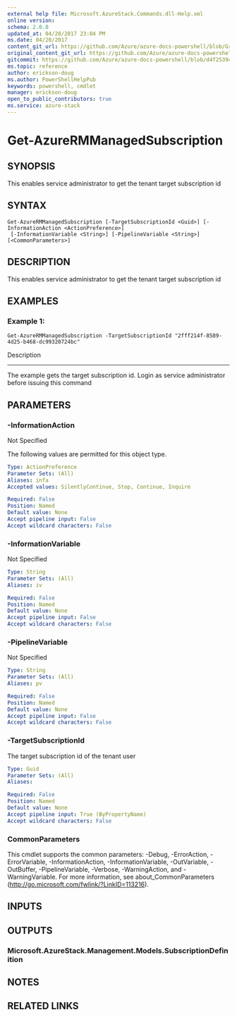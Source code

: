 ```yaml
---
external help file: Microsoft.AzureStack.Commands.dll-Help.xml
online version:
schema: 2.0.0
updated_at: 04/20/2017 23:04 PM
ms.date: 04/20/2017
content_git_url: https://github.com/Azure/azure-docs-powershell/blob/Graham71305/azureps-cmdlets-docs/AzureStack/AzureRM.AzureStackAdmin/v0.10.6/Get-AzureRMManagedSubscription.md
original_content_git_url: https://github.com/Azure/azure-docs-powershell/blob/Graham71305/azureps-cmdlets-docs/AzureStack/AzureRM.AzureStackAdmin/v0.10.6/Get-AzureRMManagedSubscription.md
gitcommit: https://github.com/Azure/azure-docs-powershell/blob/d4f2539c40b2f09416fa3e1d384a0a1f0183fb5e
ms.topic: reference
author: erickson-doug
ms.author: PowerShellHelpPub
keywords: powershell, cmdlet
manager: erickson-doug
open_to_public_contributors: true
ms.service: azure-stack
---
```


# Get-AzureRMManagedSubscription

## SYNOPSIS
This enables service administrator to get the tenant target subscription id

## SYNTAX

```
Get-AzureRMManagedSubscription [-TargetSubscriptionId <Guid>] [-InformationAction <ActionPreference>]
 [-InformationVariable <String>] [-PipelineVariable <String>] [<CommonParameters>]
```

## DESCRIPTION
This enables service administrator to get the tenant target subscription id

## EXAMPLES

### Example 1:
```
Get-AzureRMManagedSubscription -TargetSubscriptionId "2fff214f-8589-4d25-b468-dc99320724bc"
```

Description

-----------

The example gets the target subscription id.
Login as service administrator before issuing this command

## PARAMETERS

### -InformationAction
Not Specified

The following values are permitted for this object type.

```yaml
Type: ActionPreference
Parameter Sets: (All)
Aliases: infa
Accepted values: SilentlyContinue, Stop, Continue, Inquire

Required: False
Position: Named
Default value: None
Accept pipeline input: False
Accept wildcard characters: False
```

### -InformationVariable
Not Specified

```yaml
Type: String
Parameter Sets: (All)
Aliases: iv

Required: False
Position: Named
Default value: None
Accept pipeline input: False
Accept wildcard characters: False
```

### -PipelineVariable
Not Specified

```yaml
Type: String
Parameter Sets: (All)
Aliases: pv

Required: False
Position: Named
Default value: None
Accept pipeline input: False
Accept wildcard characters: False
```

### -TargetSubscriptionId
The target subscription id of the tenant user

```yaml
Type: Guid
Parameter Sets: (All)
Aliases: 

Required: False
Position: Named
Default value: None
Accept pipeline input: True (ByPropertyName)
Accept wildcard characters: False
```

### CommonParameters
This cmdlet supports the common parameters: -Debug, -ErrorAction, -ErrorVariable, -InformationAction, -InformationVariable, -OutVariable, -OutBuffer, -PipelineVariable, -Verbose, -WarningAction, and -WarningVariable. For more information, see about_CommonParameters (http://go.microsoft.com/fwlink/?LinkID=113216).

## INPUTS

## OUTPUTS

### Microsoft.AzureStack.Management.Models.SubscriptionDefinition

## NOTES

## RELATED LINKS

